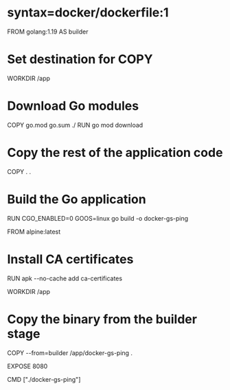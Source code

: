 # syntax=docker/dockerfile:1

FROM golang:1.19 AS builder

# Set destination for COPY
WORKDIR /app

# Download Go modules
COPY go.mod go.sum ./
RUN go mod download

# Copy the rest of the application code
COPY . .

# Build the Go application
RUN CGO_ENABLED=0 GOOS=linux go build -o docker-gs-ping

FROM alpine:latest

# Install CA certificates
RUN apk --no-cache add ca-certificates

WORKDIR /app

# Copy the binary from the builder stage
COPY --from=builder /app/docker-gs-ping .

EXPOSE 8080

CMD ["./docker-gs-ping"]
